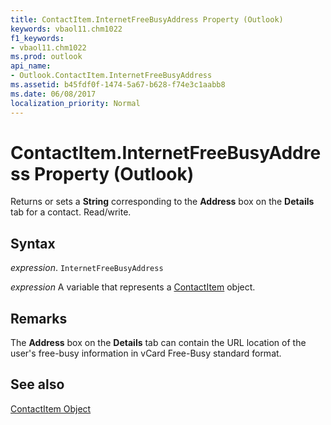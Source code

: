 ```yaml
---
title: ContactItem.InternetFreeBusyAddress Property (Outlook)
keywords: vbaol11.chm1022
f1_keywords:
- vbaol11.chm1022
ms.prod: outlook
api_name:
- Outlook.ContactItem.InternetFreeBusyAddress
ms.assetid: b45fdf0f-1474-5a67-b628-f74e3c1aabb8
ms.date: 06/08/2017
localization_priority: Normal
---
```



# ContactItem.InternetFreeBusyAddress Property (Outlook)

Returns or sets a  **String** corresponding to the **Address** box on the **Details** tab for a contact. Read/write.


## Syntax

_expression_. `InternetFreeBusyAddress`

_expression_ A variable that represents a [ContactItem](./Outlook.ContactItem.md) object.


## Remarks

The  **Address** box on the **Details** tab can contain the URL location of the user's free-busy information in vCard Free-Busy standard format.


## See also


[ContactItem Object](Outlook.ContactItem.md)

